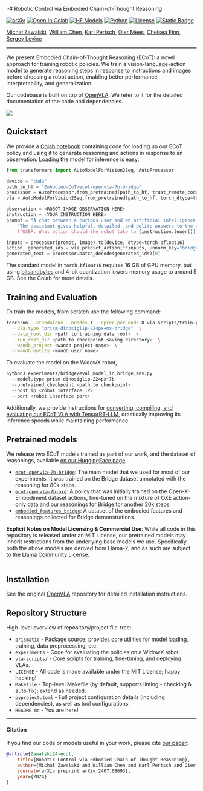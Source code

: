 ··# Robotic Control via Embodied Chain-of-Thought Reasoning

[![arXiv](https://img.shields.io/badge/arXiv-2407.08693-df2a2a.svg)](https://arxiv.org/pdf/2407.08693)
[![Open In Colab](https://colab.research.google.com/assets/colab-badge.svg?style=for-the-badge)](https://colab.research.google.com/drive/1CzRKin3T9dl-4HYBVtuULrIskpVNHoAH?usp=sharing)
[![HF Models](https://img.shields.io/badge/%F0%9F%A4%97-Models-yellow)](https://huggingface.co/Embodied-CoT)
[![Python](https://img.shields.io/badge/python-3.10-blue)](https://www.python.org)
[![License](https://img.shields.io/github/license/TRI-ML/prismatic-vlms)](LICENSE)
[![Static Badge](https://img.shields.io/badge/Project-Page-a)](https://embodied-cot.github.io/)

[Michał Zawalski](https://michalzawalski.github.io/), [William Chen](https://verityw.github.io/), [Karl Pertsch](https://kpertsch.github.io/), [Oier Mees](https://www.oiermees.com/),  [Chelsea Finn](https://ai.stanford.edu/~cbfinn/), [Sergey Levine](https://people.eecs.berkeley.edu/~svlevine/)
<hr style="border: 2px solid gray;"></hr>

We present Embodied Chain-of-Thought Reasoning (ECoT): a novel approach for training robotic policies.
We train a vision-language-action model to generate reasoning steps in response to instructions and images before
choosing a robot action, enabling better performance, interpretability, and generalization.

Our codebase is built on top of [OpenVLA](https://github.com/openvla/openvla). We refer to it for the detailed
documentation of the code and dependencies.

![](media/ecot_teaser.jpg)

## Quickstart

We provide a [Colab notebook](https://colab.research.google.com/drive/1CzRKin3T9dl-4HYBVtuULrIskpVNHoAH?usp=sharing) containing code for loading up our ECoT policy and using it to generate reasoning and actions in response to an observation. Loading the model for inference is easy:
```python
from transformers import AutoModelForVision2Seq, AutoProcessor

device = "cuda"
path_to_hf = "Embodied-CoT/ecot-openvla-7b-bridge"
processor = AutoProcessor.from_pretrained(path_to_hf, trust_remote_code=True)
vla = AutoModelForVision2Seq.from_pretrained(path_to_hf, torch_dtype=torch.bfloat16).to(device)

observation = <ROBOT IMAGE OBSERVATION HERE>
instruction = <YOUR INSTRUCTION HERE>
prompt = "A chat between a curious user and an artificial intelligence assistant. " + \
    "The assistant gives helpful, detailed, and polite answers to the user's questions. " + \
    f"USER: What action should the robot take to {instruction.lower()}? ASSISTANT: TASK:"

inputs = processor(prompt, image).to(device, dtype=torch.bfloat16)
action, generated_ids = vla.predict_action(**inputs, unnorm_key="bridge_orig", max_new_tokens=1024)
generated_text = processor.batch_decode(generated_ids)[0]
```
The standard model in `torch.bfloat16` requires 16 GB of GPU memory, but using [bitsandbytes](https://huggingface.co/docs/bitsandbytes/main/en/index) and 4-bit quantization lowers memory usage to around 5 GB. See the Colab for more details.

## Training and Evaluation

To train the models, from scratch use the following command:

```bash
torchrun --standalone --nnodes 1 --nproc-per-node 8 vla-scripts/train.py  \
  --vla.type "prism-dinosiglip-224px+mx-bridge"  \
  --data_root_dir <path to training data root>  \
  --run_root_dir <path to checkpoint saving directory>  \
  --wandb_project <wandb project name>  \
  --wandb_entity <wandb user name>
```

To evaluate the model on the WidowX robot,

```bash
python3 experiments/bridge/eval_model_in_bridge_env.py
  --model.type prism-dinosiglip-224px+7b
  --pretrained_checkpoint <path to checkpoint>
  --host_ip <robot interface IP>
  --port <robot interface port>
```

Additionally, we provide instructions for [converting, compiling, and evaluating our ECoT VLA with TensorRT-LLM](https://github.com/rail-berkeley/tensorrt-openvla), drastically improving its inference speeds while maintaining performance.

## Pretrained models

We release two ECoT models trained as part of our work, and the dataset of reasonings, available [on our
HuggingFace page](https://huggingface.co/Embodied-CoT):
- [`ecot-openvla-7b-bridge`](https://huggingface.co/Embodied-CoT/ecot-openvla-7b-bridge): The main model that we used
for most of our experiments. It was trained on the Bridge dataset annotated with the reasoning for 80k steps.
- [`ecot-openvla-7b-oxe`](https://huggingface.co/Embodied-CoT/ecot-openvla-7b-oxe): A policy that was initially trained
on the Open-X-Embodiment dataset actions, fine-tuned on the mixture of OXE action-only data and our reasonings for
Bridge for another 20k steps.
- [`embodied_features_bridge`](https://huggingface.co/Embodied-CoT/embodied_features_bridge): A dataset of the embodied
features and reasonings collected for Bridge demonstrations.

**Explicit Notes on Model Licensing & Commercial Use**: While all code in this repository is released under an MIT
License, our pretrained models may inherit restrictions from the underlying base models we use. Specifically, both the
above models are derived from Llama-2, and as such are subject to the
[Llama Community License](https://ai.meta.com/llama/license/).

---

## Installation

See the original [OpenVLA](https://github.com/openvla/openvla) repository for detailed installation instructions.

## Repository Structure

High-level overview of repository/project file-tree:

+ `prismatic` - Package source; provides core utilities for model loading, training, data preprocessing, etc.
+ `experiments` - Code for evaluating the policies on a WidowX robot.
+ `vla-scripts/` - Core scripts for training, fine-tuning, and deploying VLAs.
+ `LICENSE` - All code is made available under the MIT License; happy hacking!
+ `Makefile` - Top-level Makefile (by default, supports linting - checking & auto-fix); extend as needed.
+ `pyproject.toml` - Full project configuration details (including dependencies), as well as tool configurations.
+ `README.md` - You are here!

---

#### Citation

If you find our code or models useful in your work, please cite [our paper](https://arxiv.org/pdf/2407.08693):

```bibtex
@article{Zawalski24-ecot,
    title={Robotic Control via Embodied Chain-of-Thought Reasoning},
    author={Michał Zawalski and William Chen and Karl Pertsch and Oier Mees and Chelsea Finn and Sergey Levine},
    journal={arXiv preprint arXiv:2407.08693},
    year={2024}
}
```
